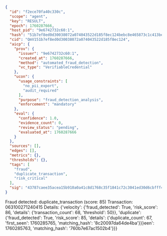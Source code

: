 ```json
{
  "id": "f2ece70fa40c330c",
  "scope": "agent",
  "key": "RESULT",
  "epoch": 1760287666,
  "host_pid": "9e6742732c60:1",
  "hash": "51b7ef8ed0d30038072a074043522d185f8ec124bebc8e465873c1c413be1be5",
  "cid": "QmV151b7ef8ed0d30038072a074043522d185f8ec124",
  "aicp": {
    "prov": {
      "issuer": "9e6742732c60:1",
      "created_at": 1760287666,
      "method": "automated_fraud_detection",
      "vc_type": "VerifiableCredential"
    },
    "ucon": {
      "usage_constraints": [
        "no_pii_export",
        "audit_required"
      ],
      "purpose": "fraud_detection_analysis",
      "enforcement": "mandatory"
    },
    "eval": {
      "confidence": 1.0,
      "evidence_count": 0,
      "review_status": "pending",
      "evaluated_at": 1760287666
    }
  },
  "sources": [],
  "edges": [],
  "metrics": {},
  "thresholds": {},
  "tags": [
    "fraud",
    "duplicate_transaction",
    "risk_critical"
  ],
  "sig": "43787caee35acea15b910a0a41c8d1768c35f1841c72c3041ed30d6cbfff457a"
}
```

Fraud detected: duplicate_transaction (score: 85)
Transaction: 063100271240415
Details: {'velocity': {'fraud_detected': True, 'risk_score': 86, 'details': {'transaction_count': 68, 'threshold': 50}}, 'duplicate': {'fraud_detected': True, 'risk_score': 85, 'details': {'duplicate_count': 67, 'first_seen': 1760285765, 'matching_hash': '8c20097da64de4ba'}}}een': 1760285763, 'matching_hash': '760b7e67ac1502b4'}}}